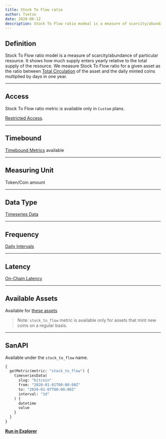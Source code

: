 ```yaml
---
title: Stock To Flow ratio
author: Tsetso
date: 2020-06-12
description: Stock To Flow ratio modeal is a measure of scarcity/abundance of particular resource.
---
```


## Definition

Stock To Flow ratio model is a measure of scarcity/abundance of particular resource.
It shows how much supply enters yearly relative to the total supply of the resource.
We measure Stock To Flow ratio for a given asset as the ratio between [Total Circulation](/metrics/circulation) of the asset
and the daily minted coins multiplied by days in one year.

---

## Access

Stock To Flow ratio metric is available only in `Custom` plans.

[Restricted Access](/metrics/details/access#restricted-access).

---

## Timebound

[Timebound Metrics](/metrics/details/timebound) available

---

## Measuring Unit

Token/Coin amount

---

## Data Type

[Timeseries Data](/metrics/details/data-type#timeseries-data)

---

## Frequency

[Daily Intervals](/metrics/details/frequency#daily-frequency)

---

## Latency

[On-Chain Latency](/metrics/details/latency#on-chain-latency)

---

## Available Assets

Available for [these
assets](<https://api.santiment.net/graphiql?variables=&query=%7B%0A%20%20getMetric(metric%3A%20%22stock_to_flow%22)%20%7B%0A%20%20%20%20metadata%20%7B%0A%20%20%20%20%20%20availableSlugs%0A%20%20%20%20%7D%0A%20%20%7D%0A%7D%0A>)

> Note: `stock_to_flow` metric is available only for assets that mint new coins on a regular basis.

---

## SanAPI

Available under the `stock_to_flow` name.

```graphql
{
  getMetric(metric: "stock_to_flow") {
    timeseriesData(
      slug: "bitcoin"
      from: "2020-01-01T00:00:00Z"
      to: "2020-01-07T00:00:00Z"
      interval: "1d"
    ) {
      datetime
      value
    }
  }
}
```

**[Run in Explorer](https://api.santiment.net/graphiql?variables=&query=%7B%0A%20%20getMetric(metric%3A%20%22stock_to_flow%22)%20%7B%0A%20%20%20%20timeseriesData(%0A%20%20%20%20%20%20slug%3A%20%22bitcoin%22%0A%20%20%20%20%20%20from%3A%20%222020-01-01T00%3A00%3A00Z%22%0A%20%20%20%20%20%20to%3A%20%222020-01-07T00%3A00%3A00Z%22%0A%20%20%20%20%20%20interval%3A%20%221d%22%0A%20%20%20%20)%20%7B%0A%20%20%20%20%20%20datetime%0A%20%20%20%20%20%20value%0A%20%20%20%20%7D%0A%20%20%7D%0A%7D)**
